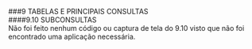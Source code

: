 ###9	TABELAS E PRINCIPAIS CONSULTAS<br>
####9.10	SUBCONSULTAS<br>
    Não foi feito nenhum código ou captura de tela do 9.10 visto que não foi encontrado
    uma aplicação necessária.
